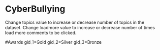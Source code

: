# CyberBullying

Change topics value to increase or decrease number of topics in the dataset.
Change loadmore value to increase or decrease number of times load more comments to be clicked.


#Awards
gid_1=Gold
gid_2=Silver
gid_3=Bronze
